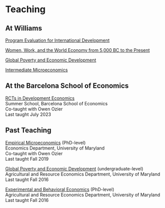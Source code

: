 # Teaching

## At Williams

[Program Evaluation for International Development](https://pjakiela.github.io/ECON523/)  

[Women, Work, and the World Economy from 5,000 BC to the Present](https://pjakiela.github.io/ECON460/)  

[Global Poverty and Economic Development](https://pjakiela.github.io/ECON204/)  

[Intermediate Microeconomics](https://pjakiela.github.io/ECON251/)  

## At the Barcelona School of Economics

[RCTs in Development Economics](https://bse.eu/study/summer-school/development-economics)  
Summer School, Barcelona School of Economics  
Co-taught with Owen Ozier  
Last taught July 2023

## Past Teaching 

[Empirical Microeconomics](http://economics.ozier.com/econ626/) (PhD-level)  
Economics Department, University of Maryland  
Co-taught with Owen Ozier  
Last taught Fall 2019  

[Global Poverty and Economic Development](http://pamjakiela.com/arec345.htm) (undergraduate-level)  
Agricultural and Resource Economics Department, University of Maryland  
Last taught Fall 2016  

[Experimental and Behavioral Economics](http://pamjakiela.com/arec815.htm) (PhD-level)  
Agricultural and Resource Economics Department, University of Maryland  
Last taught Fall 2016  
